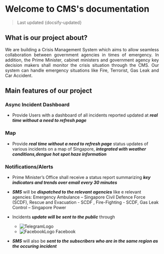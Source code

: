 # Welcome to CMS's documentation

> Last updated {docsify-updated}

## What is our project about?

<p style='text-align: justify;'>
We are building a Crisis Management System which aims to allow seamless collaboration between government agencies in times of emergency. In addition, the Prime Minister, cabinet ministers and government agency key decision makers shall monitor the crisis situation through the CMS. Our system can handle emergency situations like Fire, Terrorist, Gas Leak and Car Accident.
</p>

## Main features of our project

### Async Incident Dashboard

- Provide Users with a dashboard of all incidents reported updated at ***__real time without a need to refresh page__***

### Map

- Provide ***__real time without a need to refresh page__*** status updates of various incidents on a map of Singapore, ***__integrated with weather conditions,dengue hot spot haze information__***

### Notifications/Alerts

- Prime Minister’s Office shall receive a	status report summarizing ***__key indicators and
trends over email every 30 minutes__***

- ***__SMS__*** will be ***__dispatched to the relevant agencies__*** like 
e relevant agencies: Emergency Ambulance – Singapore Civil Defence Force (SCDF), Rescue and Evacuation - SCDF
, Fire-Fighting - SCDF, Gas Leak Control – Singapore Power

- Incidents ***__update will be sent to the public__*** through 
    - ![TelegramLogo](/static/telegram-logo.jpg)
    - ![FacebookLogo](https://upload.wikimedia.org/wikipedia/commons/c/cd/Facebook_logo_%28square%29.png ':size=20%') Facebook
<!-- ***__Telegram  and Facebook___***.  -->

- ***__SMS__*** will also be ***__sent to the subscribers who are in the same region as the occuring incident__***